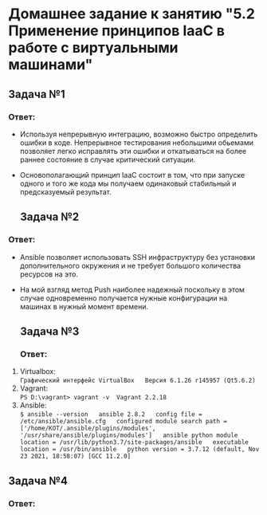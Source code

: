   # Домашнее задание к занятию "5.2 Применение принципов IaaC в работе с виртуальными машинами"

 ##  Задача №1

### Ответ:
* Используя непрерывную интеграцию, возможно быстро определить ошибки в коде. Непрерывное тестирования небольшими обьемами позволяет легко исправлять эти ошибки и откатываться на более раннее состояние в случае критический ситуации.  
* Основополагающий принцип IaaC состоит в том, что при запуске одного и того же кода мы получаем одинаковый стабильный и предсказуемый результат.

  ## Задача №2

 ### Ответ:
* Ansible позволяет использовать SSH инфраструктуру без установки дополнительного окружения и не требует большого количества ресурсов на это. 
* На мой взгляд метод Push наиболее надежный поскольку в этом случае одновременно получается нужные конфигурации на машинах в нужный момент времени.

   ## Задача №3 

  ### Ответ:
1. Virtualbox:  
  `Графический интерфейс VirtualBox  
   Версия 6.1.26 r145957 (Qt5.6.2)`  
2. Vagrant:   
  `PS D:\vagrant> vagrant -v 
   Vagrant 2.2.18`  
3. Ansible:   
  ` $ ansible --version  
    ansible 2.8.2  
    config file = /etc/ansible/ansible.cfg  
    configured module search path = ['/home/KOT/.ansible/plugins/modules', '/usr/share/ansible/plugins/modules']  
    ansible python module location = /usr/lib/python3.7/site-packages/ansible  
    executable location = /usr/bin/ansible  
    python version = 3.7.12 (default, Nov 23 2021, 18:58:07) [GCC 11.2.0] `  

## Задача №4

### Ответ:

